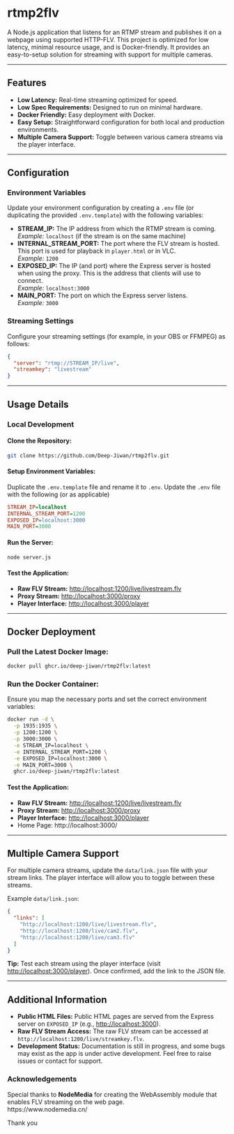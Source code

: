 # rtmp2flv

A Node.js application that listens for an RTMP stream and publishes it on a webpage using supported HTTP-FLV. This project is optimized for low latency, minimal resource usage, and is Docker-friendly. It provides an easy-to-setup solution for streaming with support for multiple cameras.

---

## Features

- **Low Latency:** Real-time streaming optimized for speed.
- **Low Spec Requirements:** Designed to run on minimal hardware.
- **Docker Friendly:** Easy deployment with Docker.
- **Easy Setup:** Straightforward configuration for both local and production environments.
- **Multiple Camera Support:** Toggle between various camera streams via the player interface.

---

## Configuration

### Environment Variables

Update your environment configuration by creating a `.env` file (or duplicating the provided `.env.template`) with the following variables:

- **STREAM\_IP:** The IP address from which the RTMP stream is coming.\
  *Example:* `localhost` (if the stream is on the same machine)
- **INTERNAL\_STREAM\_PORT:** The port where the FLV stream is hosted. This port is used for playback in `player.html` or in VLC.\
  *Example:* `1200`
- **EXPOSED\_IP:** The IP (and port) where the Express server is hosted when using the proxy. This is the address that clients will use to connect.\
  *Example:* `localhost:3000`
- **MAIN\_PORT:** The port on which the Express server listens.\
  *Example:* `3000`

### Streaming Settings

Configure your streaming settings (for example, in your OBS or FFMPEG) as follows:

```json
{
  "server": "rtmp://STREAM_IP/live",
  "streamkey": "livestream"
}
```

---

## Usage Details

### Local Development

#### Clone the Repository:

```bash
git clone https://github.com/Deep-Jiwan/rtmp2flv.git
```

#### Setup Environment Variables:

Duplicate the `.env.template` file and rename it to `.env`. Update the `.env` file with the following (or as applicable)

```ini
STREAM_IP=localhost
INTERNAL_STREAM_PORT=1200
EXPOSED_IP=localhost:3000
MAIN_PORT=3000
```

#### Run the Server:

```bash
node server.js
```

#### Test the Application:

- **Raw FLV Stream:** [http://localhost:1200/live/livestream.flv](http://localhost:1200/live/livestream.flv)
- **Proxy Stream:** [http://localhost:3000/proxy](http://localhost:3000/proxy)
- **Player Interface:** [http://localhost:3000/player](http://localhost:3000/player)

---

## Docker Deployment

### Pull the Latest Docker Image:

```bash
docker pull ghcr.io/deep-jiwan/rtmp2flv:latest
```

### Run the Docker Container:

Ensure you map the necessary ports and set the correct environment variables:

```bash
docker run -d \
  -p 1935:1935 \
  -p 1200:1200 \
  -p 3000:3000 \
  -e STREAM_IP=localhost \
  -e INTERNAL_STREAM_PORT=1200 \
  -e EXPOSED_IP=localhost:3000 \
  -e MAIN_PORT=3000 \
  ghcr.io/deep-jiwan/rtmp2flv:latest
```

#### Test the Application:

- **Raw FLV Stream:** [http://localhost:1200/live/livestream.flv](http://localhost:1200/live/livestream.flv)
- **Proxy Stream:** [http://localhost:3000/proxy](http://localhost:3000/proxy)
- **Player Interface:** [http://localhost:3000/player](http://localhost:3000/player)
- Home Page: http\://localhost:3000/

---

## Multiple Camera Support

For multiple camera streams, update the `data/link.json` file with your stream links. The player interface will allow you to toggle between these streams.

Example `data/link.json`:

```json
{
  "links": [
    "http://localhost:1200/live/livestream.flv",
    "http://localhost:1200/live/cam2.flv",
    "http://localhost:1200/live/cam3.flv"
  ]
}
```

**Tip:** Test each stream using the player interface (visit [http://localhost:3000/player](http://localhost:3000/player)). Once confirmed, add the link to the JSON file.

---

## Additional Information

- **Public HTML Files:** Public HTML pages are served from the Express server on `EXPOSED_IP` (e.g., [http://localhost:3000](http://localhost:3000)).
- **Raw FLV Stream Access:** The raw FLV stream can be accessed at `http://localhost:1200/live/streamkey.flv`.
- **Development Status:** Documentation is still in progress, and some bugs may exist as the app is under active development. Feel free to raise issues or contact for support.

### Acknowledgements

Special thanks to **NodeMedia** for creating the WebAssembly module that enables FLV streaming on the web page.\
https\://www\.nodemedia.cn/

Thank you
